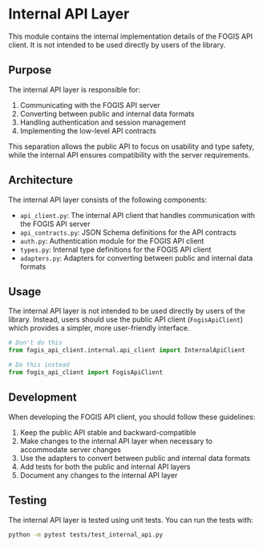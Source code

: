 # Internal API Layer

This module contains the internal implementation details of the FOGIS API client.
It is not intended to be used directly by users of the library.

## Purpose

The internal API layer is responsible for:

1. Communicating with the FOGIS API server
2. Converting between public and internal data formats
3. Handling authentication and session management
4. Implementing the low-level API contracts

This separation allows the public API to focus on usability and type safety,
while the internal API ensures compatibility with the server requirements.

## Architecture

The internal API layer consists of the following components:

- `api_client.py`: The internal API client that handles communication with the FOGIS API server
- `api_contracts.py`: JSON Schema definitions for the API contracts
- `auth.py`: Authentication module for the FOGIS API client
- `types.py`: Internal type definitions for the FOGIS API client
- `adapters.py`: Adapters for converting between public and internal data formats

## Usage

The internal API layer is not intended to be used directly by users of the library.
Instead, users should use the public API client (`FogisApiClient`) which provides
a simpler, more user-friendly interface.

```python
# Don't do this
from fogis_api_client.internal.api_client import InternalApiClient

# Do this instead
from fogis_api_client import FogisApiClient
```

## Development

When developing the FOGIS API client, you should follow these guidelines:

1. Keep the public API stable and backward-compatible
2. Make changes to the internal API layer when necessary to accommodate server changes
3. Use the adapters to convert between public and internal data formats
4. Add tests for both the public and internal API layers
5. Document any changes to the internal API layer

## Testing

The internal API layer is tested using unit tests. You can run the tests with:

```bash
python -m pytest tests/test_internal_api.py
```

